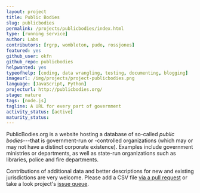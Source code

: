 ```yaml
---
layout: project
title: Public Bodies
slug: publicbodies
permalink: /projects/publicbodies/index.html
type: [running service]
author: Labs
contributors: [rgrp, wombleton, pudo, rossjones]
featured: yes
github_user: okfn
github_repo: publicbodies
helpwanted: yes
typeofhelp: [coding, data wrangling, testing, documenting, blogging]
imageurl: /img/projects/project-publicbodies.png
language: [JavaScript, Python]
projecturl: http://publicbodies.org/
stage: mature
tags: [node.js]
tagline: A URL for every part of government
activity_status: [active]
maturity_status:
---
```


PublicBodies.org is a website hosting a database of so-called *public
bodies*---that is government-run or -controlled organizations (which
may or may not have a distinct corporate existence). Examples include
government ministries or departments, as well as state-run
organizations such as libraries, police and fire departments.

Contributions of additional data and better descriptions for new and
existing jurisdictions are very welcome.  Please add a CSV file [via a
pull request](https://github.com/okfn/publicbodies#contribute-data) or
take a look project's [issue queue](https://github.com/okfn/publicbodies/issues).
